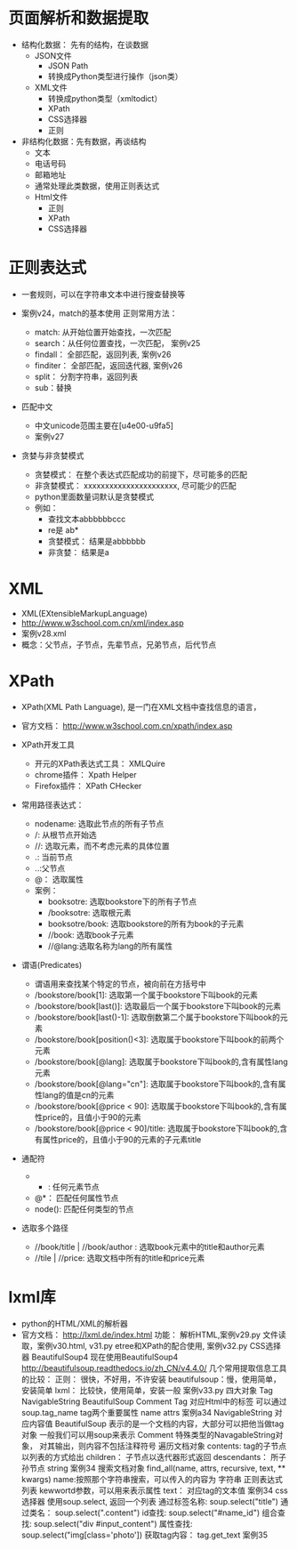 # 页面解析和数据提取
- 结构化数据： 先有的结构，在谈数据 
    - JSON文件 
        - JSON Path
        - 转换成Python类型进行操作（json类）
    - XML文件 
        - 转换成python类型（xmltodict）
        - XPath
        - CSS选择器
        - 正则
- 非结构化数据：先有数据，再谈结构 
    - 文本
    - 电话号码
    - 邮箱地址 
    - 通常处理此类数据，使用正则表达式
    - Html文件 
        - 正则
        - XPath
        - CSS选择器
# 正则表达式
- 一套规则，可以在字符串文本中进行搜查替换等
- 案例v24，match的基本使用
正则常用方法：
    - match: 从开始位置开始查找，一次匹配
    - search：从任何位置查找，一次匹配， 案例v25
    - findall： 全部匹配，返回列表, 案例v26
    - finditer： 全部匹配，返回迭代器, 案例v26
    - split： 分割字符串，返回列表
    - sub：替换
- 匹配中文
    - 中文unicode范围主要在[u4e00-u9fa5]
    - 案例v27

- 贪婪与非贪婪模式
    - 贪婪模式： 在整个表达式匹配成功的前提下，尽可能多的匹配
    - 非贪婪模式： xxxxxxxxxxxxxxxxxxxxxx, 尽可能少的匹配
    - python里面数量词默认是贪婪模式
    - 例如： 
        - 查找文本abbbbbbccc
        - re是 ab*
        - 贪婪模式： 结果是abbbbbb
        - 非贪婪： 结果是a

# XML
- XML(EXtensibleMarkupLanguage)
- http://www.w3school.com.cn/xml/index.asp
- 案例v28.xml
- 概念：父节点，子节点，先辈节点，兄弟节点，后代节点

# XPath
- XPath(XML Path Language), 是一门在XML文档中查找信息的语言，
- 官方文档： http://www.w3school.com.cn/xpath/index.asp
- XPath开发工具
    - 开元的XPath表达式工具： XMLQuire
    - chrome插件： Xpath Helper
    - Firefox插件： XPath CHecker

- 常用路径表达式：
    - nodename: 选取此节点的所有子节点
    - /: 从根节点开始选
    - //: 选取元素，而不考虑元素的具体位置
    - .: 当前节点
    - ..:父节点
    - @： 选取属性
    - 案例： 
        - booksotre: 选取bookstore下的所有子节点
        - /booksotre: 选取根元素
        - booksotre/book: 选取bookstore的所有为book的子元素
        - //book: 选取book子元素
        - //@lang:选取名称为lang的所有属性
- 谓语(Predicates)
    - 谓语用来查找某个特定的节点，被向前在方括号中
    - /bookstore/book[1]: 选取第一个属于bookstore下叫book的元素
    - /bookstore/book[last()]: 选取最后一个属于bookstore下叫book的元素
    - /bookstore/book[last()-1]: 选取倒数第二个属于bookstore下叫book的元素
    - /bookstore/book[position()<3]: 选取属于bookstore下叫book的前两个元素
    - /bookstore/book[@lang]: 选取属于bookstore下叫book的,含有属性lang元素
    - /bookstore/book[@lang="cn"]: 选取属于bookstore下叫book的,含有属性lang的值是cn的元素
    - /bookstore/book[@price < 90]: 选取属于bookstore下叫book的,含有属性price的，且值小于90的元素
    - /bookstore/book[@price < 90]/title: 选取属于bookstore下叫book的,含有属性price的，且值小于90的元素的子元素title

- 通配符
    - * : 任何元素节点
    - @*： 匹配任何属性节点
    - node(): 匹配任何类型的节点
- 选取多个路径
    - //book/title | //book/author : 选取book元素中的title和author元素
    - //tile | //price: 选取文档中所有的title和price元素

# lxml库
- python的HTML/XML的解析器
- 官方文档： http://lxml.de/index.html
功能： 
解析HTML,案例v29.py
文件读取，案例v30.html, v31.py
etree和XPath的配合使用, 案例v32.py
CSS选择器 BeautifulSoup4
现在使用BeautifulSoup4
http://beautifulsoup.readthedocs.io/zh_CN/v4.4.0/
几个常用提取信息工具的比较：
正则： 很快，不好用，不许安装
beautifulsoup：慢，使用简单，安装简单
lxml： 比较快，使用简单，安装一般
案例v33.py
四大对象
Tag
NavigableString
BeautifulSoup
Comment
Tag
对应Html中的标签
可以通过soup.tag_name
tag两个重要属性 
name
attrs
案例a34
NavigableString
对应内容值
BeautifulSoup
表示的是一个文档的内容，大部分可以把他当做tag对象
一般我们可以用soup来表示
Comment
特殊类型的NavagableString对象，
对其输出，则内容不包括注释符号
遍历文档对象
contents: tag的子节点以列表的方式给出
children： 子节点以迭代器形式返回
descendants： 所子孙节点
string
案例34
搜索文档对象
find_all(name, attrs, recursive, text, ** kwargs) 
name:按照那个字符串搜索，可以传入的内容为 
字符串
正则表达式
列表
kewwortd参数，可以用来表示属性
text： 对应tag的文本值
案例34
css选择器
使用soup.select, 返回一个列表
通过标签名称: soup.select("title")
通过类名： soup.select(".content")
id查找: soup.select("#name_id")
组合查找: soup.select("div #input_content")
属性查找: soup.select("img[class='photo'])
获取tag内容： tag.get_text
案例35